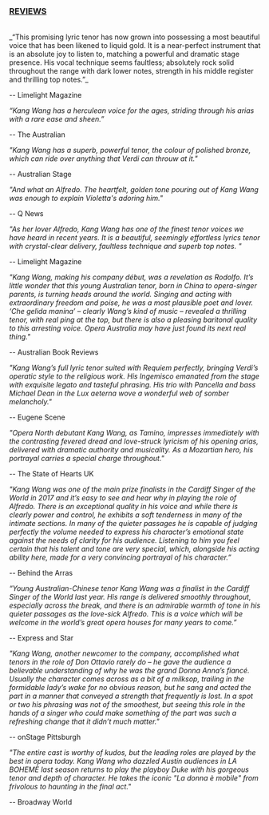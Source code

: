 <h3 id="reviews"><a href="{{ "/reviews.html" | absolute_url }}#reviews">REVIEWS</a></h3>  
<br/>
_“This promising lyric tenor has now grown into possessing a most beautiful voice that has been likened to liquid gold. It is a near-perfect instrument that is an absolute joy to listen to, matching a powerful and dramatic stage presence.  His vocal technique seems faultless; absolutely rock solid throughout the range with dark lower notes, strength in his middle register and thrilling top notes.”_

-- Limelight Magazine

_“Kang Wang has a herculean voice for the ages, striding through his arias with a rare ease and sheen.”_

-- The Australian

_"Kang Wang has a superb, powerful tenor, the colour of polished bronze, which can ride over anything that Verdi can throuw at it."_

-- Australian Stage

_"And what an Alfredo. The heartfelt, golden tone pouring out of Kang Wang was enough to explain Violetta's adoring him."_

-- Q News

_"As her lover Alfredo, Kang Wang has one of the finest tenor voices we have heard in recent years. It is a beautiful, seemingly effortless lyrics tenor with crystal-clear delivery, faultless technique and superb top notes. "_

-- Limelight Magazine

_"Kang Wang, making his company début, was a revelation as Rodolfo. It’s little wonder that this young Australian tenor, born in China to opera-singer parents, is turning heads around the world. Singing and acting with extraordinary freedom and poise, he was a most plausible poet and lover. ‘Che gelida manina’ – clearly Wang’s kind of music – revealed a thrilling tenor, with real ping at the top, but there is also a pleasing baritonal quality to this arresting voice. Opera Australia may have just found its next real thing."_

-- Australian Book Reviews

_"Kang Wang’s full lyric tenor suited with Requiem perfectly, bringing Verdi’s operatic style to the religious work. His Ingemisco emanated from the stage with exquisite legato and tasteful phrasing. His trio with Pancella and bass Michael Dean in the Lux aeterna wove a wonderful web of somber melancholy."_

-- Eugene Scene

_"Opera North debutant Kang Wang, as Tamino, impresses immediately with the contrasting fevered dread and love-struck lyricism of his opening arias, delivered with dramatic authority and musicality. As a Mozartian hero, his portrayal carries a special charge throughout."_

-- The State of Hearts UK

_"Kang Wang was one of the main prize finalists in the Cardiff Singer of the World in 2017 and it’s easy to see and hear why in playing the role of Alfredo.
There is an exceptional quality in his voice and while there is clearly power and control, he exhibits a soft tenderness in many of the intimate sections. In many of the quieter passages he is capable of judging perfectly the volume needed to express his character’s emotional state against the needs of clarity for his audience.
Listening to him you feel certain that his talent and tone are very special, which, alongside his acting ability here, made for a very convincing portrayal of his character.”_

-- Behind the Arras


_“Young Australian-Chinese tenor Kang Wang was a finalist in the Cardiff Singer of the World last year. His range is delivered smoothly throughout, especially across the break, and there is an admirable warmth of tone in his quieter passages as the love-sick Alfredo. This is a voice which will be welcome in the world’s great opera houses for many years to come.”_

-- Express and Star

_"Kang Wang, another newcomer to the company, accomplished what tenors in the role of Don Ottavio rarely do – he gave the audience a believable understanding of why he was the grand Donna Anna’s fiancé. Usually the character comes across as a bit of a milksop, trailing in the formidable lady’s wake for no obvious reason, but he sang and acted the part in a manner that conveyed a strength that frequently is lost. In a spot or two his phrasing was not of the smoothest, but seeing this role in the hands of a singer who could make something of the part was such a refreshing change that it didn’t much matter."_

-- onStage Pittsburgh


_"The entire cast is worthy of kudos, but the leading roles are played by the best in opera today. Kang Wang who dazzled Austin audiences in LA BOHEMÈ last season returns to play the playboy Duke with his gorgeous tenor and depth of character. He takes the iconic "La donna è mobile" from frivolous to haunting in the final act."_

-- Broadway World
